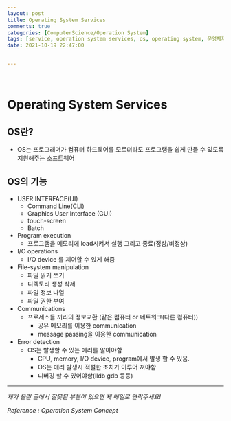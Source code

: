 ```yaml
---
layout: post
title: Operating System Services
comments: true
categories: [ComputerScience/Operation System]
tags: [service, operation system services, os, operating system, 운영체제]
date: 2021-10-19 22:47:00


---
```


<br/>

# Operating System Services

## OS란?

- OS는 프로그래머가 컴퓨터 하드웨어를 모르더라도 프로그램을 쉽게 만들 수 있도록 지원해주는 소프트웨어

## OS의 기능

- USER INTERFACE(UI)
  - Command Line(CLI)
  - Graphics User Interface (GUI)
  - touch-screen
  - Batch
- Program execution 
  - 프로그램을 메모리에 load시켜서 실행 그리고 종료(정상/비정상)
- I/O operations 
  - I/O device 를 제어할 수 있게 해줌
- File-system manipulation 
  - 파일 읽기 쓰기
  - 디렉토리 생성 삭제
  - 파일 정보 나열
  - 파일 권한 부여
- Communications
  - 프로세스들 끼리의 정보교환 (같은 컴퓨터 or 네트워크(다른 컴퓨터))
    - 공유 메모리를 이용한 communication
    - message passing을 이용한 communication
- Error detection 
  - OS는 발생할 수 있는 에러를 알아야함
    - CPU, memory,  I/O device, program에서 발생 할 수 있음.
    - OS는 에러 발생시 적절한 조치가 이루어 져야함
    - 디버깅 할 수 있어야함(lldb gdb 등등)



------

*제가 올린 글에서 잘못된 부분이 있으면 제 메일로 연락주세요!*

*Reference : Operation System Concept*